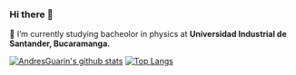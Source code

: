 ### Hi there 👋

<!--
**AndresGuarin/AndresGuarin** is a ✨ _special_ ✨ repository because its `README.md` (this file) appears on your GitHub profile.

[![Medium Badge](https://img.shields.io/badge/-@__jessicalim-000000?style=flat&labelColor=000000&logo=Medium&link=https://medium.com/@_jessicalim)](https://medium.com/@_jessicalim)
-->
<!--[![Linkedin Badge](https://img.shields.io/badge/-sierraporta-blue)](https://www.linkedin.com/in/juan-andrés-guarín-rojas-b26b82214/)
[![Gmail Badge](https://img.shields.io/badge/-sierraporta-c14438)](mailto:juan2201870@correo.uis.edu.co)
-->
🔭 I’m currently studying bacheolor in physics at **Universidad Industrial de Santander, Bucaramanga.**

[![AndresGuarin's github stats](https://github-readme-stats.vercel.app/api?username=AndresGuarin&show_icons=true&theme=yeblu)](https://github.com/AndresGuarin)
 [![Top Langs](https://github-readme-stats.vercel.app/api/top-langs/?username=AndresGuarin&layout=compact&theme=yeblu)](https://github.com/AndresGuarin)
